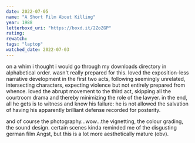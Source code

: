```yaml
---
date: 2022-07-05
name: "A Short Film About Killing"
year: 1988
letterboxd_uri: "https://boxd.it/2ZoZGP"
rating: 
rewatch: 
tags: "laptop"
watched_date: 2022-07-03
---
```


on a whim i thought i would go through my downloads directory in alphabetical order. wasn't really prepared for this. loved the exposition-less narrative development in the first two acts, following seemingly unrelated, intersecting characters, expecting violence but not entirely prepared from whence. loved the abrupt movement to the third act, skipping all the courtroom drama and thereby minimizing the role of the lawyer. in the end, all he gets is to witness and know his failure: he is not allowed the salvation of having his apparently brilliant defense recorded for posterity.

and of course the photography...wow...the vignetting, the colour grading, the sound design. certain scenes kinda reminded me of the disgusting german film Angst, but this is a lot more aesthetically mature (obv).
